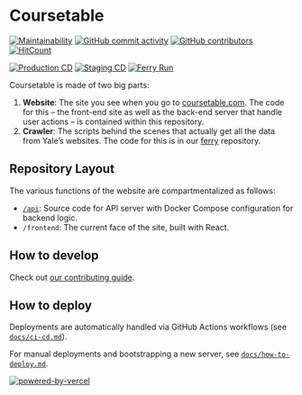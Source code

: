 # Coursetable

[![Maintainability](https://api.codeclimate.com/v1/badges/95184f4df3900fd39f04/maintainability)](https://codeclimate.com/github/coursetable/coursetable/maintainability)
[![GitHub commit activity](https://img.shields.io/github/commit-activity/m/coursetable/coursetable?style=flat-square)](https://github.com/coursetable/coursetable/pulls)
[![GitHub contributors](https://img.shields.io/github/contributors/coursetable/coursetable?style=flat-square)](https://github.com/coursetable/coursetable/graphs/contributors)
[![HitCount](http://hits.dwyl.com/coursetable/coursetable.svg)](http://hits.dwyl.com/coursetable/coursetable)

[![Production CD](https://github.com/coursetable/coursetable/actions/workflows/cd.yml/badge.svg?branch=master)](https://github.com/coursetable/coursetable/actions/workflows/cd.yml)
[![Staging CD](https://github.com/coursetable/coursetable/actions/workflows/staging_cd.yml/badge.svg?branch=master)](https://github.com/coursetable/coursetable/actions/workflows/staging_cd.yml)
[![Ferry Run](https://github.com/coursetable/ferry/actions/workflows/ferry.yml/badge.svg)](https://github.com/coursetable/ferry/actions/workflows/ferry.yml)

Coursetable is made of two big parts:

1.  **Website**: The site you see when you go to [coursetable.com](https://coursetable.com). The code for this – the front-end site as well as the back-end server that handle user actions – is contained within this repository.
2.  **Crawler**: The scripts behind the scenes that actually get all the data from Yale’s websites. The code for this is in our [ferry](https://github.com/coursetable/ferry) repository.

## Repository Layout

The various functions of the website are compartmentalized as follows:

- [`/api`](https://github.com/coursetable/coursetable/blob/master/docs/api.md): Source code for API server with Docker Compose configuration for backend logic.
- `/frontend`: The current face of the site, built with React.

## How to develop

Check out [our contributing guide](CONTRIBUTING.md).

## How to deploy

Deployments are automatically handled via GitHub Actions workflows (see [`docs/ci-cd.md`](docs/ci-cd.md)).

For manual deployments and bootstrapping a new server, see [`docs/how-to-deploy.md`](docs/how-to-deploy.md).

[![powered-by-vercel](/frontend/src/images/powered-by-vercel.svg)](https://vercel.com/?utm_source=coursetable&utm_campaign=oss)

